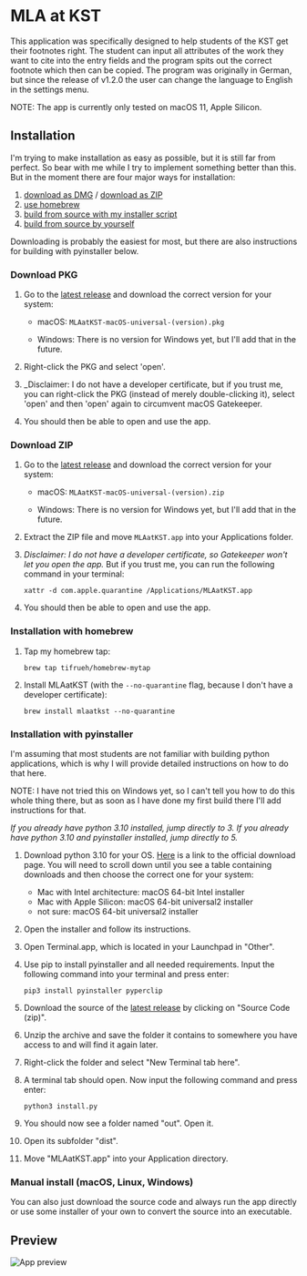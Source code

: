 # MLA at KST

This application was specifically designed to help students of the KST get their footnotes right. The student can input all attributes of the work they want to cite into the entry fields and the program spits out the correct footnote which then can be copied.
The program was originally in German, but since the release of v1.2.0 the user can change the language to English in the settings menu.

NOTE: The app is currently only tested on macOS 11, Apple Silicon.

## Installation

I'm trying to make installation as easy as possible, but it is still far from perfect. So bear with me while I try to implement something better than this.
But in the moment there are four major ways for installation: 

1. [download as DMG](#download-dmg) / [download as ZIP](#download-zip)
2. [use homebrew](#installation-with-homebrew)
3. [build from source with my installer script](#installation-with-pyinstaller)
4. [build from source by yourself](#manual-install-macos-linux-windows)

Downloading is probably the easiest for most, but there are also instructions for building with pyinstaller below.

### Download PKG

1. Go to the [latest release](https://github.com/tifrueh/mlaatkst/releases/latest) and download the correct version for your system:
    
    - macOS: `MLAatKST-macOS-universal-(version).pkg`
    
    - Windows: There is no version for Windows yet, but I'll add that in the future.

2. Right-click the PKG and select 'open'.

3. _Disclaimer: I do not have a developer certificate, but if you trust me, you can right-click the PKG (instead of merely double-clicking it), select 'open' and then 'open' again to circumvent macOS Gatekeeper.

5. You should then be able to open and use the app.

### Download ZIP

1.  Go to the [latest release](https://github.com/tifrueh/mlaatkst/releases/latest) and download the correct version for your system:
    
    - macOS: `MLAatKST-macOS-universal-(version).zip`
    
    - Windows: There is no version for Windows yet, but I'll add that in the future.

2.  Extract the ZIP file and move `MLAatKST.app` into your Applications folder.

3.  _Disclaimer: I do not have a developer certificate, so Gatekeeper won't let you open the app._
    But if you trust me, you can run the following command in your terminal:
    ~~~ shell
    xattr -d com.apple.quarantine /Applications/MLAatKST.app
    ~~~

4.  You should then be able to open and use the app.

### Installation with homebrew

1.  Tap my homebrew tap:

    ~~~ shell
    brew tap tifrueh/homebrew-mytap
    ~~~

2.  Install MLAatKST (with the `--no-quarantine` flag, because I don't have a developer certificate):

    ~~~ shell
    brew install mlaatkst --no-quarantine
    ~~~

### Installation with pyinstaller

I'm assuming that most students are not familiar with building python applications, which is why I will provide detailed instructions on how to do that here.

NOTE: I have not tried this on Windows yet, so I can't tell you how to do this whole thing there, but as soon as I have done my first build there I'll add instructions for that.

_If you already have python 3.10 installed, jump directly to 3.
If you already have python 3.10 and pyinstaller installed, jump directly to 5._

1.  Download python 3.10 for your OS. [Here](https://www.python.org/downloads/release/python-3102) is a link to the official download page.
    You will need to scroll down until you see a table containing downloads and then choose the correct one for your system:

    - Mac with Intel architecture: macOS 64-bit Intel installer
    - Mac with Apple Silicon: macOS 64-bit universal2 installer
    - not sure: macOS 64-bit universal2 installer

2.  Open the installer and follow its instructions.

3.  Open Terminal.app, which is located in your Launchpad in "Other".

4.  Use pip to install pyinstaller and all needed requirements. Input the following command into your terminal and press enter:
    ``` shell
    pip3 install pyinstaller pyperclip
    ```

5.  Download the source of the [latest release](https://github.com/Timo-Frueh/mlaatkst/releases/latest) by clicking on "Source Code (zip)".

6.  Unzip the archive and save the folder it contains to somewhere you have access to and will find it again later.

7.  Right-click the folder and select "New Terminal tab here".

8.  A terminal tab should open. Now input the following command and press enter:
    ``` shell
    python3 install.py
    ```

9.  You should now see a folder named "out". Open it.

10. Open its subfolder "dist".

11. Move "MLAatKST.app" into your Application directory.

### Manual install (macOS, Linux, Windows)

You can also just download the source code and always run the app directly or use some installer of your own to convert the source into an executable.

## Preview

![App preview](https://github.com/tifrueh/mlaatkst/raw/main/assets/preview_eng.png "Preview")

